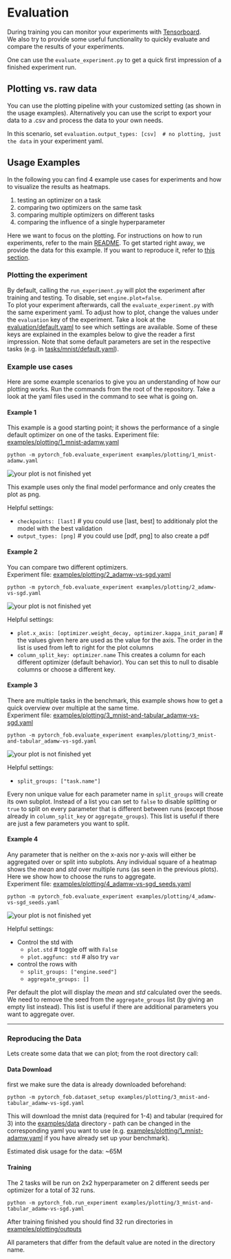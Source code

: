 # Evaluation

During training you can monitor your experiments with [Tensorboard](https://www.tensorflow.org/tensorboard).  
We also try to provide some useful functionality to quickly evaluate and compare the results of your experiments.

One can use the ```evaluate_experiment.py``` to get a quick first impression of a finished experiment run.  

## Plotting vs. raw data

You can use the plotting pipeline with your customized setting (as shown in the usage examples).
Alternatively you can use the script to export your data to a .csv and process the data to your own needs.

In this scenario, set ```evaluation.output_types: [csv]  # no plotting, just the data``` in your experiment yaml.

## Usage Examples

In the following you can find 4 example use cases for experiments and how to visualize the results as heatmaps.

1. testing an optimizer on a task
2. comparing two optimizers on the same task
3. comparing multiple optimizers on different tasks
4. comparing the influence of a single hyperparameter

Here we want to focus on the plotting. For instructions on how to run experiments, refer to the main [README](../../README.md). To get started right away, we provide the data for this example. If you want to reproduce it, refer to [this section](#reproducing-the-data).

### Plotting the experiment

By default, calling the `run_experiment.py` will plot the experiment after training and testing. To disable, set `engine.plot=false`.  
To plot your experiment afterwards, call the `evaluate_experiment.py` with the same experiment yaml. To adjust how to plot, change the values under the `evaluation` key of the experiment. Take a look at the [evaluation/default.yaml](default.yaml) to see which settings are available. Some of these keys are explained in the examples below to give the reader a first impression. Note that some default parameters are set in the respective tasks (e.g. in [tasks/mnist/default.yaml](../tasks/mnist/default.yaml)).

### Example use cases

Here are some example scenarios to give you an understanding of how our plotting works. Run the commands from the root of the repository. Take a look at the yaml files used in the command to see what is going on.

#### Example 1

This example is a good starting point; it shows the performance of a single default optimizer on one of the tasks.
Experiment file: [examples/plotting/1_mnist-adamw.yaml](../../examples/plotting/1_mnist-adamw.yaml)  

```python -m pytorch_fob.evaluate_experiment examples/plotting/1_mnist-adamw.yaml```

![your plot is not finished yet](../../examples/plotting/1_mnist-adamw-last-heatmap.png)

This example uses only the final model performance and only creates the plot as png.

Helpful settings:

- ```checkpoints: [last]```  # you could use [last, best] to additionaly plot the model with the best validation
- ```output_types: [png]```  # you could use [pdf, png] to also create a pdf


#### Example 2

You can compare two different optimizers.  
Experiment file: [examples/plotting/2_adamw-vs-sgd.yaml](../../examples/plotting/2_adamw-vs-sgd.yaml)

```python -m pytorch_fob.evaluate_experiment examples/plotting/2_adamw-vs-sgd.yaml```

![your plot is not finished yet](../../examples/plotting/2_adamw-vs-sgd-last-heatmap.png)

Helpful settings:

- ```plot.x_axis: [optimizer.weight_decay, optimizer.kappa_init_param]```  # the values given here are used as the value for the axis. The order in the list is used from left to right for the plot columns
- `column_split_key: optimizer.name` This creates a column for each different optimizer (default behavior). You can set this to null to disable columns or choose a different key.


#### Example 3

There are multiple tasks in the benchmark, this example shows how to get a quick overview over multiple at the same time.  
Experiment file: [examples/plotting/3_mnist-and-tabular_adamw-vs-sgd.yaml](../../examples/plotting/3_mnist-and-tabular_adamw-vs-sgd.yaml)

```python -m pytorch_fob.evaluate_experiment examples/plotting/3_mnist-and-tabular_adamw-vs-sgd.yaml```

![your plot is not finished yet](../../examples/plotting/3_mnist-and-tabular_adamw-vs-sgd-last-heatmap.png)

Helpful settings:

 - ```split_groups: ["task.name"]```

Every non unique value for each parameter name in `split_groups` will create its own subplot.
Instead of a list you can set to `false` to disable splitting or `true` to split on every parameter that is different between runs (except those already in `column_split_key` or `aggregate_groups`).
This list is useful if there are just a few parameters you want to split.

#### Example 4

Any parameter that is neither on the x-axis nor y-axis will either be aggregated over or split into subplots.
Any individual square of a heatmap shows the *mean* and *std* over multiple runs (as seen in the previous plots). Here we show how to choose the runs to aggregate.  
Experiment file: [examples/plotting/4_adamw-vs-sgd_seeds.yaml](../../examples/plotting/4_adamw-vs-sgd_seeds.yaml)

```python -m pytorch_fob.evaluate_experiment examples/plotting/4_adamw-vs-sgd_seeds.yaml```

![your plot is not finished yet](../../examples/plotting/4_adamw-vs-sgd_seeds-last-heatmap.png)

Helpful settings:

- Control the std with
    - ```plot.std```  # toggle off with ```False```
    - ```plot.aggfunc: std```  # also try ```var```
- control the rows with
    - ```split_groups: ["engine.seed"]```
    - ```aggregate_groups: []``` 

Per default the plot will display the *mean* and *std* calculated over the seeds. 
We need to remove the seed from the ```aggregate_groups``` list (by giving an empty list instead). This list is useful if there are additional parameters you want to aggregate over.


-------------------------------------------------------------------------------

### Reproducing the Data

Lets create some data that we can plot; from the root directory call:

#### Data Download

first we make sure the data is already downloaded beforehand:

```python -m pytorch_fob.dataset_setup examples/plotting/3_mnist-and-tabular_adamw-vs-sgd.yaml```

This will download the mnist data (required for 1-4) and tabular (required for 3) into the [examples/data](../../examples/data) directory - path can be changed in the corresponding yaml you want to use (e.g. [examples/plotting/1_mnist-adamw.yaml](../../examples/plotting/1_mnist-adamw.yaml) if you have already set up your benchmark).

Estimated disk usage for the data: ~65M

#### Training

The 2 tasks will be run on 2x2 hyperparameter on 2 different seeds per optimizer for a total of 32 runs.

```python -m pytorch_fob.run_experiment examples/plotting/3_mnist-and-tabular_adamw-vs-sgd.yaml```

After training finished you should find 32 run directories in [examples/plotting/outputs](../../examples/plotting/outputs)

All parameters that differ from the default value are noted in the directory name.
